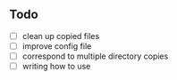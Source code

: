 ## Todo

* [ ] clean up copied files
* [ ] improve config file
* [ ] correspond to multiple directory copies
* [ ] writing how to use
